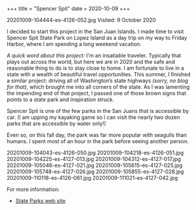+++
title = "Spencer Spit"
date = 2020-10-09
+++

20201009-104444-es-4126-052.jpg
Visited: 9 October 2020

I decided to start this project in the San Juan Islands. I made time to visit Spencer Spit State Park on Lopez Island as a day trip on my way to Friday Harbor, where I am spending a long weekend vacation.

_A quick word about this project:_ I'm an insatiable traveler. Typically that plays out across the world, but here we are in 2020 and the safe and reasonable thing to do is to stay close to home. I am fortunate to live in a state with a wealth of beautiful travel opportunities. This summer, I finished a similar project: driving all of Washington’s state highways _(sorry, no blog for that)_, which brought me into all corners of the state. As I was lamenting the impending end of that project, I passed one of those brown signs that points to a state park and inspiration struck. 

Spencer Spit is one of the few parks in the San Juans that is accessible by car. (I am upping my kayaking game so I can visit the nearly two dozen parks that are accessible by water only!)

Even so, on this fall day, the park was far more popular with seagulls than humans. I spent most of an hour in the park before seeing another person.

20201009-104043-es-4126-050.jpg
20201009-104218-es-4126-051.jpg
20201009-104225-es-4127-013.jpg
20201009-104312-es-4127-017.jpg
20201009-105046-es-4127-021.jpg
20201009-105615-es-4127-025.jpg
20201009-105748-es-4127-026.jpg
20201009-105855-es-4127-028.jpg
20201009-110118-es-4126-061.jpg
20201009-111021-es-4127-042.jpg

For more information:

* [State Parks web site](https://parks.state.wa.us/687/Spencer-Spit)

